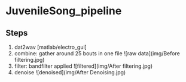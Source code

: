 # JuvenileSong_pipeline
## Steps
1. dat2wav [matlab/electro_gui]
2. combine: gather around 25 bouts in one file
![raw data](img/Before filtering.jpg)
3. filter: bandfilter applied
![filtered](img/After filtering.jpg)
4. denoise
![denoised](img/After Denoising.jpg)
